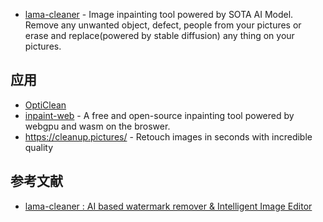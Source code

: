 - [lama-cleaner](https://github.com/Sanster/lama-cleaner) - Image inpainting tool powered by SOTA AI Model. Remove any unwanted object, defect, people from your pictures or erase and replace(powered by stable diffusion) any thing on your pictures.

## 应用

- [OptiClean](https://opticlean.io/)
- [inpaint-web](https://github.com/lxfater/inpaint-web) - A free and open-source inpainting tool powered by webgpu and wasm on the broswer.
- https://cleanup.pictures/ - Retouch images in seconds with incredible quality

## 参考文献

- [lama-cleaner : AI based watermark remover & Intelligent Image Editor](https://medium.com/mlearning-ai/lama-cleaner-ai-based-watermark-remover-image-editor-6446958536a4)
